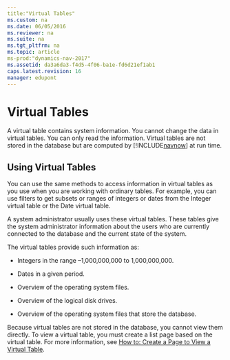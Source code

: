 ```yaml
---
title:"Virtual Tables"
ms.custom: na
ms.date: 06/05/2016
ms.reviewer: na
ms.suite: na
ms.tgt_pltfrm: na
ms.topic: article
ms-prod:"dynamics-nav-2017"
ms.assetid: da3a6da3-f4d5-4f06-ba1e-fd6d21ef1ab1
caps.latest.revision: 16
manager: edupont
---
```

# Virtual Tables
A virtual table contains system information. You cannot change the data in virtual tables. You can only read the information. Virtual tables are not stored in the database but are computed by [!INCLUDE[navnow](includes/navnow_md.md)] at run time.  
  
## Using Virtual Tables  
 You can use the same methods to access information in virtual tables as you use when you are working with ordinary tables. For example, you can use filters to get subsets or ranges of integers or dates from the Integer virtual table or the Date virtual table.  
  
 A system administrator usually uses these virtual tables. These tables give the system administrator information about the users who are currently connected to the database and the current state of the system.  
  
 The virtual tables provide such information as:  
  
-   Integers in the range –1,000,000,000 to 1,000,000,000.  
  
-   Dates in a given period.  
  
-   Overview of the operating system files.  
  
-   Overview of the logical disk drives.  
  
-   Overview of the operating system files that store the database.  
  
 Because virtual tables are not stored in the database, you cannot view them directly. To view a virtual table, you must create a list page based on the virtual table. For more information, see [How to: Create a Page to View a Virtual Table](../Topic/How%20to:%20Create%20a%20Page%20to%20View%20a%20Virtual%20Table.md).